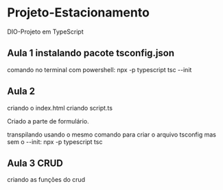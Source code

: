 # Projeto-Estacionamento
DIO-Projeto em TypeScript

## Aula 1 instalando pacote tsconfig.json
 comando no terminal com powershell:
 npx -p typescript tsc --init

 ## Aula 2 

 criando o index.html
 criando script.ts

Criado a parte de formulário.

 transpilando usando o mesmo comando para criar 
 o arquivo tsconfig mas sem o --init:
  npx -p typescript tsc

  ## Aula 3 CRUD

  criando as funções do crud
  



